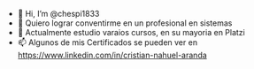 - 👋 Hi, I’m @chespi1833
- 👀 Quiero lograr conventirme en un profesional en sistemas
- 🌱 Actualmente estudio varaios cursos, en su mayoria en Platzi
- 📫 Algunos de mis Certificados se pueden ver en https://www.linkedin.com/in/cristian-nahuel-aranda

<!---
chespi1833/chespi1833 is a ✨ special ✨ repository because its `README.md` (this file) appears on your GitHub profile.
You can click the Preview link to take a look at your changes.
--->
